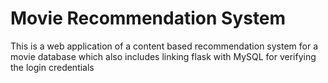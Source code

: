 # Movie Recommendation System
This is a web application of a content based recommendation system for a movie database which also includes linking flask with MySQL for verifying the login credentials
